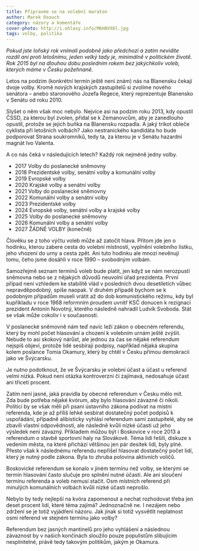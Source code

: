 ```yaml
---
title: Připravme se na volební maraton
author: Marek Osouch
category: názory a komentáře
cover-photo: http://i.ohlasy.info/M6H8VX6l.jpg
tags: volby, politika
---
```


*Pokud jste loňský rok vnímali podobně jako předchozí a zatím nevidíte rozdíl ani proti letošnímu, jeden velký tady je, minimálně v politickém životě. Rok 2015 byl na dlouhou dobu posledním rokem bez jakýchkoliv voleb, kterých máme v Česku požehnaně.*

Letos na podzim (konkrétní termín ještě není znám) nás na Blanensku čekají dvoje volby. Kromě nových krajských zastupitelů si zvolíme nového senátora – anebo staronového Jozefa Regece, který reprezentuje Blanensko v Senátu od roku 2010.

Slyšet o něm však moc nebylo. Nejvíce asi na podzim roku 2013, kdy opustil ČSSD, za kterou byl zvolen, přidal se k Zemanovcům, aby je zanedlouho opustil, protože se jejich buňka na Blanensku rozpadla. A jaký trikot obleče cyklista při letošních volbách? Jako nestranického kandidáta ho bude podporovat Strana soukromníků, tedy ta, za kterou je v Senátu hazardní magnát Ivo Valenta.

A co nás čeká v následujících letech? Každý rok nejméně jedny volby.

* 2017 Volby do poslanecké sněmovny
* 2018 Prezidentské volby, senátní volby a komunální volby 
* 2019 Evropské volby
* 2020 Krajské volby a senátní volby 
* 2021 Volby do poslanecké sněmovny 
* 2022 Komunální volby a senátní volby 
* 2023 Prezidentské volby
* 2024 Evropské volby, senátní volby a krajské volby 
* 2025 Volby do poslanecké sněmovny 
* 2026 Komunální volby a senátní volby 
* 2027 ŽÁDNÉ VOLBY (konečně)

Člověku se z toho výčtu voleb může až zatočit hlava. Přitom jde jen o hodinku, kterou zabere cesta do volební místnosti, vyplnění volebního lístku, jeho vhození do urny a cesta zpět. Ani tuto hodinku ale mnozí nevěnují tomu, čeho jsme dosáhli v roce 1990 – svobodným volbám.

Samozřejmě seznam termínů voleb bude platit, jen když se nám nerozpustí sněmovna nebo se z nějakých důvodů neuvolní úřad prezidenta. První případ není vzhledem ke stabilitě vlád v posledních dvou desetiletích vůbec nepravděpodobný, spíše naopak. V druhém případě bychom se k podobným případům museli vrátit až do dob komunistického režimu, kdy byl kupříkladu v roce 1968 reformním proudem uvnitř KSČ donucen k rezignaci prezident Antonín Novotný, kterého následně nahradil Ludvík Svoboda. Stát se však může cokoliv i v současnosti.

V poslanecké sněmovně nám teď navíc leží zákon o obecném referendu, který by mohl počet hlasování a chození k volebním urnám ještě zvýšit. Nebude to asi skokový nárůst, ale jednou za čas se nějaké referendum nejspíš objeví, protože lidé sesbírají podpisy, například nějaká skupina kolem poslance Tomia Okamury, který by chtěl v Česku přímou demokracii jako ve Švýcarsku.

Je nutno podotknout, že ve Švýcarsku je volební účast a účast u referend velmi nízká. Pokud není otázka kontroverzní či zajímavá, nedosahuje účast ani třiceti procent.

Zatím není jasné, jaká pravidla by obecné referendum v Česku mělo mít. Zda bude potřeba nějaké kvórum, aby bylo hlasování závazné či nikoli. Politici by se však měli při psaní ústavního zákona podívat na místní referenda, kde je až příliš lehké sesbírat dostatečný počet podpisů k uspořádání, případně alibisticky vyhlásí referendum sami zastupitelé, aby se zbavili vlastní odpovědnosti, ale následně kvůli nízké účasti už jeho výsledek není závazný. Příkladem můžou být i Boskovice v roce 2013 a referendum o stavbě sportovní haly na Slovákově. Téma lidi řešili, diskuze s vedením města, na které přichází většinou jen pár desítek lidí, byly plné. Přesto však k následnému referendu nepřišel hlasovat dostatečný počet lidí, který je nutný podle zákona. Byla to zhruba polovina aktivních voličů.

Boskovické referendum se konalo v jiném termínu než volby, se kterými se termín hlasování často slučuje pro splnění nutné účasti. Ale ani sloučení termínu referenda a voleb nemusí stačit. Osm místních referend při minulých komunálních volbách kvůli nízké účasti neprošlo. 

Nebylo by tedy nejlepší na kvóra zapomenout a nechat rozhodovat třeba jen deset procent lidí, které téma zajímá? Jednoznačně ne. I nezájem nebo zdržení se je totiž vyjádření názoru. Jak jinak si totiž vysvětlit neplatnost osmi referend ve stejném termínu jako volby?

Referendum bez jasných mantinelů pro jeho vyhlášení a následnou závaznost by v našich končinách sloužilo pouze populistům slibujícím nesplnitelné, právě tedy takovým politikům, jakým je Okamura.
